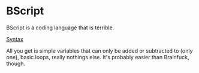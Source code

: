 # BScript

BScript is a coding language that is terrible.

[Syntax](docs/SYNTAX.md)

All you get is simple variables that can only be added or subtracted to (only one), basic loops, really nothings else. It's probably easier than Brainfuck, though.